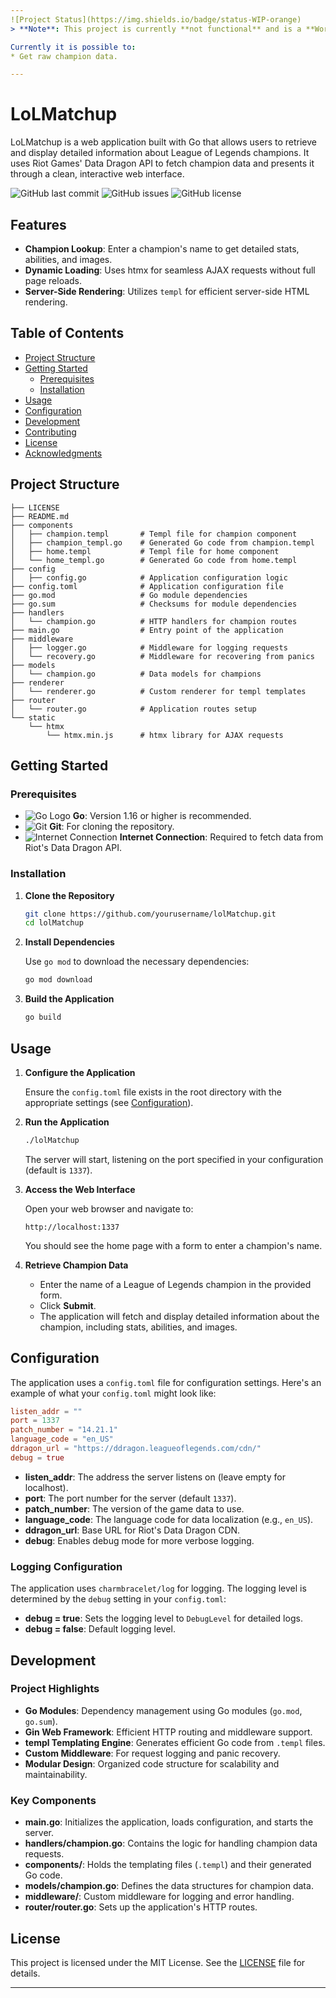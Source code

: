 ```yaml
---
![Project Status](https://img.shields.io/badge/status-WIP-orange)
> **Note**: This project is currently **not functional** and is a **Work in Progress (WIP)**.

Currently it is possible to:
* Get raw champion data.

---
```


# LoLMatchup

LoLMatchup is a web application built with Go that allows users to retrieve and display detailed information about League of Legends champions. It uses Riot Games' Data Dragon API to fetch champion data and presents it through a clean, interactive web interface.

![GitHub last commit](https://img.shields.io/github/last-commit/klnstprx/lolMatchup)
![GitHub issues](https://img.shields.io/github/issues/klnstprx/lolMatchup)
![GitHub license](https://img.shields.io/github/license/klnstprx/lolMatchup)

## Features

- **Champion Lookup**: Enter a champion's name to get detailed stats, abilities, and images.
- **Dynamic Loading**: Uses htmx for seamless AJAX requests without full page reloads.
- **Server-Side Rendering**: Utilizes `templ` for efficient server-side HTML rendering.

## Table of Contents

- [Project Structure](#project-structure)
- [Getting Started](#getting-started)
  - [Prerequisites](#prerequisites)
  - [Installation](#installation)
- [Usage](#usage)
- [Configuration](#configuration)
- [Development](#development)
- [Contributing](#contributing)
- [License](#license)
- [Acknowledgments](#acknowledgments)

## Project Structure

```
├── LICENSE
├── README.md
├── components
│   ├── champion.templ       # Templ file for champion component
│   ├── champion_templ.go    # Generated Go code from champion.templ
│   ├── home.templ           # Templ file for home component
│   └── home_templ.go        # Generated Go code from home.templ
├── config
│   ├── config.go            # Application configuration logic
├── config.toml              # Application configuration file
├── go.mod                   # Go module dependencies
├── go.sum                   # Checksums for module dependencies
├── handlers
│   └── champion.go          # HTTP handlers for champion routes
├── main.go                  # Entry point of the application
├── middleware
│   ├── logger.go            # Middleware for logging requests
│   └── recovery.go          # Middleware for recovering from panics
├── models
│   └── champion.go          # Data models for champions
├── renderer
│   └── renderer.go          # Custom renderer for templ templates
├── router
│   └── router.go            # Application routes setup
└── static
    └── htmx
        └── htmx.min.js      # htmx library for AJAX requests
```

## Getting Started

### Prerequisites

- ![Go Logo](https://img.shields.io/badge/Go-1.16+-blue?logo=go) **Go**: Version 1.16 or higher is recommended.
- ![Git](https://img.shields.io/badge/Git-Required-orange?logo=git) **Git**: For cloning the repository.
- ![Internet Connection](https://img.shields.io/badge/Internet-Connection_Required-lightgrey?logo=windows) **Internet Connection**: Required to fetch data from Riot's Data Dragon API.

### Installation

1. **Clone the Repository**

   ```bash
   git clone https://github.com/yourusername/lolMatchup.git
   cd lolMatchup
   ```

2. **Install Dependencies**

   Use `go mod` to download the necessary dependencies:

   ```bash
   go mod download
   ```

3. **Build the Application**

   ```bash
   go build
   ```

## Usage

1. **Configure the Application**

   Ensure the `config.toml` file exists in the root directory with the appropriate settings (see [Configuration](#configuration)).

2. **Run the Application**

   ```bash
   ./lolMatchup
   ```

   The server will start, listening on the port specified in your configuration (default is `1337`).

3. **Access the Web Interface**

   Open your web browser and navigate to:

   ```
   http://localhost:1337
   ```

   You should see the home page with a form to enter a champion's name.

4. **Retrieve Champion Data**

   - Enter the name of a League of Legends champion in the provided form.
   - Click **Submit**.
   - The application will fetch and display detailed information about the champion, including stats, abilities, and images.

## Configuration

The application uses a `config.toml` file for configuration settings. Here's an example of what your `config.toml` might look like:

```toml
listen_addr = ""
port = 1337
patch_number = "14.21.1"
language_code = "en_US"
ddragon_url = "https://ddragon.leagueoflegends.com/cdn/"
debug = true
```

- **listen_addr**: The address the server listens on (leave empty for localhost).
- **port**: The port number for the server (default `1337`).
- **patch_number**: The version of the game data to use.
- **language_code**: The language code for data localization (e.g., `en_US`).
- **ddragon_url**: Base URL for Riot's Data Dragon CDN.
- **debug**: Enables debug mode for more verbose logging.

### Logging Configuration

The application uses `charmbracelet/log` for logging. The logging level is determined by the `debug` setting in your `config.toml`:

- **debug = true**: Sets the logging level to `DebugLevel` for detailed logs.
- **debug = false**: Default logging level.

## Development

### Project Highlights

- **Go Modules**: Dependency management using Go modules (`go.mod`, `go.sum`).
- **Gin Web Framework**: Efficient HTTP routing and middleware support.
- **templ Templating Engine**: Generates efficient Go code from `.templ` files.
- **Custom Middleware**: For request logging and panic recovery.
- **Modular Design**: Organized code structure for scalability and maintainability.

### Key Components

- **main.go**: Initializes the application, loads configuration, and starts the server.
- **handlers/champion.go**: Contains the logic for handling champion data requests.
- **components/**: Holds the templating files (`.templ`) and their generated Go code.
- **models/champion.go**: Defines the data structures for champion data.
- **middleware/**: Custom middleware for logging and error handling.
- **router/router.go**: Sets up the application's HTTP routes.

## License

This project is licensed under the MIT License. See the [LICENSE](LICENSE) file for details.

---
